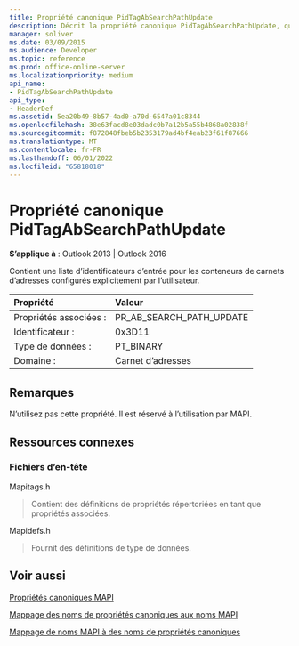 ```yaml
---
title: Propriété canonique PidTagAbSearchPathUpdate
description: Décrit la propriété canonique PidTagAbSearchPathUpdate, qui contient une liste d’identificateurs d’entrée pour les conteneurs de carnet d’adresses configurés par l’utilisateur.
manager: soliver
ms.date: 03/09/2015
ms.audience: Developer
ms.topic: reference
ms.prod: office-online-server
ms.localizationpriority: medium
api_name:
- PidTagAbSearchPathUpdate
api_type:
- HeaderDef
ms.assetid: 5ea20b49-8b57-4ad0-a70d-6547a01c8344
ms.openlocfilehash: 38e63facd8e03dadc0b7a12b5a55b4868a02838f
ms.sourcegitcommit: f872848fbeb5b2353179ad4bf4eab23f61f87666
ms.translationtype: MT
ms.contentlocale: fr-FR
ms.lasthandoff: 06/01/2022
ms.locfileid: "65818018"
---
```

# <a name="pidtagabsearchpathupdate-canonical-property"></a>Propriété canonique PidTagAbSearchPathUpdate

  
  
**S’applique à** : Outlook 2013 | Outlook 2016 
  
Contient une liste d’identificateurs d’entrée pour les conteneurs de carnets d’adresses configurés explicitement par l’utilisateur. 
  
|Propriété|Valeur|
|:-----|:-----|
|Propriétés associées :  <br/> |PR_AB_SEARCH_PATH_UPDATE  <br/> |
|Identificateur :  <br/> |0x3D11  <br/> |
|Type de données :  <br/> |PT_BINARY  <br/> |
|Domaine :  <br/> |Carnet d’adresses  <br/> |
   
## <a name="remarks"></a>Remarques

N’utilisez pas cette propriété. Il est réservé à l’utilisation par MAPI.
  
## <a name="related-resources"></a>Ressources connexes

### <a name="header-files"></a>Fichiers d’en-tête

Mapitags.h
  
> Contient des définitions de propriétés répertoriées en tant que propriétés associées.
    
Mapidefs.h
  
> Fournit des définitions de type de données.
    
## <a name="see-also"></a>Voir aussi



[Propriétés canoniques MAPI](mapi-canonical-properties.md)
  
[Mappage des noms de propriétés canoniques aux noms MAPI](mapping-canonical-property-names-to-mapi-names.md)
  
[Mappage de noms MAPI à des noms de propriétés canoniques](mapping-mapi-names-to-canonical-property-names.md)

